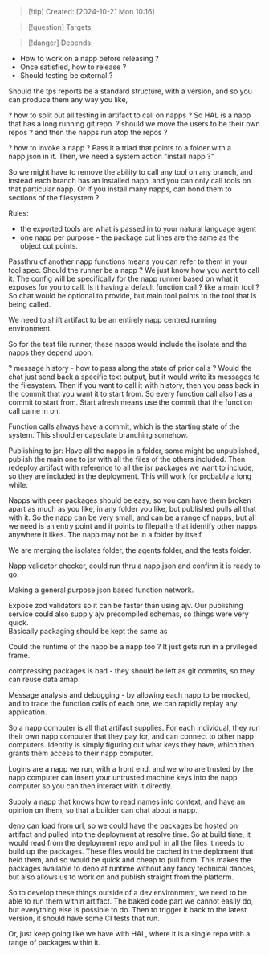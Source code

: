 
>[!tip] Created: [2024-10-21 Mon 10:16]

>[!question] Targets: 

>[!danger] Depends: 


- How to work on a napp before releasing ?
- Once satisfied, how to release ?
- Should testing be external ?

Should the tps reports be a standard structure, with a version, and so you can produce them any way you like, 

? how to split out all testing in artifact to call on napps ?
So HAL is a napp that has a long running git repo.
? should we move the users to be their own repos ? and then the napps run atop the repos ?

? how to invoke a napp ?
Pass it a triad that points to a folder with a napp.json in it.
Then, we need a system action "install napp ?"

So we might have to remove the ability to call any tool on any branch, and instead each branch has an installed napp, and you can only call tools on that particular napp.
Or if you install many napps, can bond them to sections of the filesystem ?

Rules:
- the exported tools are what is passed in to your natural language agent
- one napp per purpose - the package cut lines are the same as the object cut points.

Passthru of another napp functions means you can refer to them in your tool spec.
Should the runner be a napp ?  We just know how you want to call it.
The config will be specifically for the napp runner based on what it exposes for you to call.
Is it having a default function call ? like a main tool ?
So chat would be optional to provide, but main tool points to the tool that is being called.

We need to shift artifact to be an entirely napp centred running environment.

So for the test file runner, these napps would include the isolate and the napps they depend upon.

? message history - how to pass along the state of prior calls ?
Would the chat just send back a specific text output, but it would write its messages to the filesystem.  Then if you want to call it with history, then you pass back in the commit that you want it to start from.  So every function call also has a commit to start from.  Start afresh means use the commit that the function call came in on.

Function calls always have a commit, which is the starting state of the system.  This should encapsulate branching somehow.

Publishing to jsr:
Have all the napps in a folder, some might be unpublished, publish the main one to jsr with all the files of the others included.  Then redeploy artifact with reference to all the jsr packages we want to include, so they are included in the deployment.  This will work for probably a long while.

Napps with peer packages should be easy, so you can have them broken apart as much as you like, in any folder you like, but published pulls all that with it.  So the napp can be very small, and can be a range of napps, but all we need is an entry point and it points to filepaths that identify other napps anywhere it likes.  The napp may not be in a folder by itself.

We are merging the isolates folder, the agents folder, and the tests folder.

Napp validator checker, could run thru a napp.json and confirm it is ready to go.

Making a general purpose json based function network.

Expose zod validators so it can be faster than using ajv.  Our publishing service could also supply ajv precompiled schemas, so things were very quick.  
Basically packaging should be kept the same as 

Could the runtime of the napp be a napp too ?  It just gets run in a prvileged frame.

compressing packages is bad - they should be left as git commits, so they can reuse data amap.

Message analysis and debugging - by allowing each napp to be mocked, and to trace the function calls of each one, we can rapidly replay any application.

So a napp computer is all that artifact supplies.  For each individual, they run their own napp computer that they pay for, and can connect to other napp computers.  Identity is simply figuring out what keys they have, which then grants them access to their napp computer.

Logins are a napp we run, with a front end, and we who are trusted by the napp computer can insert your untrusted machine keys into the napp computer so you can then interact with it directly.

Supply a napp that knows how to read names into context, and have an opinion on them, so that a builder can chat about a napp.

deno can load from url, so we could have the packages be hosted on artifact and pulled into the deployment at resolve time.  So at build time, it would read from the deployment repo and pull in all the files it needs to build up the packages.  These files would be cached in the deploment that held them, and so would be quick and cheap to pull from.  This makes the packages available to deno at runtime without any fancy technical dances, but also allows us to work on and publish straight from the platform.

So to develop these things outside of a dev environment, we need to be able to run them within artifact.  The baked code part we cannot easily do, but everything else is possible to do.  Then to trigger it back to the latest version, it should have some CI tests that run.

Or, just keep going like we have with HAL, where it is a single repo with a range of packages within it.